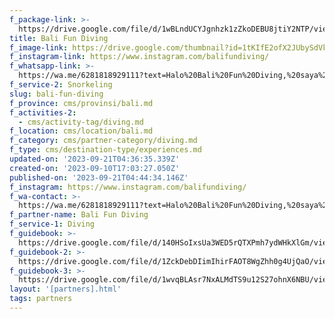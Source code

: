 ```yaml
---
f_package-link: >-
  https://drive.google.com/file/d/1wBLndUCYJgnhzk1zZkoDEBU8jtiY2NTP/view?usp=drive_link
title: Bali Fun Diving
f_image-link: https://drive.google.com/thumbnail?id=1tKIfE2ofX2JUbySdVkX_IxJ-ZSyRwYF8
f_instagram-link: https://www.instagram.com/balifundiving/
f_whatsapp-link: >-
  https://wa.me/6281818929111?text=Halo%20Bali%20Fun%20Diving,%20saya%20dapat%20info%20dari%20@loocale.id%20dan%20punya%20pertanyaan
f_service-2: Snorkeling
slug: bali-fun-diving
f_province: cms/provinsi/bali.md
f_activities-2:
  - cms/activity-tag/diving.md
f_location: cms/location/bali.md
f_category: cms/partner-category/diving.md
f_type: cms/destination-type/experiences.md
updated-on: '2023-09-21T04:36:35.339Z'
created-on: '2023-09-10T17:03:27.050Z'
published-on: '2023-09-21T04:44:34.146Z'
f_instagram: https://www.instagram.com/balifundiving/
f_wa-contact: >-
  https://wa.me/6281818929111?text=Halo%20Bali%20Fun%20Diving,%20saya%20dapat%20info%20dari%20@loocale.id%20dan%20punya%20pertanyaan
f_partner-name: Bali Fun Diving
f_service-1: Diving
f_guidebook: >-
  https://drive.google.com/file/d/140HSoIxsUa3WED5rQTXPmh7ydWHkXlGm/view?usp=drive_link
f_guidebook-2: >-
  https://drive.google.com/file/d/1ZckDebDIimIhirFAOT8WgZhh0g4UjQaO/view?usp=drive_link
f_guidebook-3: >-
  https://drive.google.com/file/d/1wvqBLAsr7NxALMdTS9u12S27ohnX6NBU/view?usp=drive_link
layout: '[partners].html'
tags: partners
---
```



